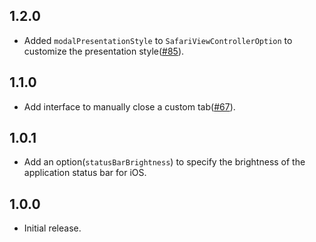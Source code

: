 ## 1.2.0

- Added `modalPresentationStyle` to `SafariViewControllerOption` to customize the presentation style([#85](https://github.com/droibit/flutter_custom_tabs/pull/85)).


## 1.1.0

- Add interface to manually close a custom tab([#67](https://github.com/droibit/flutter_custom_tabs/pull/67)).

## 1.0.1

- Add an option(`statusBarBrightness`) to specify the brightness of the application status bar for iOS.

## 1.0.0

- Initial release.
